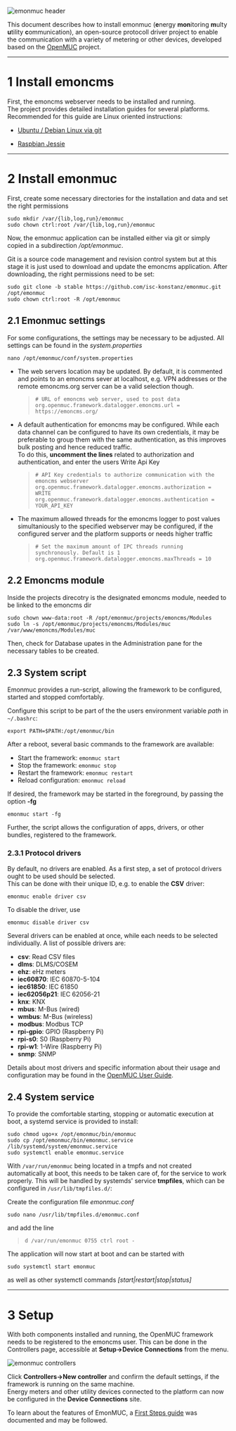 ![emonmuc header](https://github.com/isc-konstanz/emonmuc/blob/master/doc/img/emonmuc-logo.png)

This document describes how to install emonmuc (**e**nergy **mon**itoring **m**ulty **u**tility **c**ommunication), an open-source protocoll driver project to enable the communication with a variety of metering or other devices, developed based on the [OpenMUC](https://www.openmuc.org/) project.


---------------

# 1 Install emoncms

First, the emoncms webserver needs to be installed and running.  
The project provides detailed installation guides for several platforms. Recommended for this guide are Linux oriented instructions:

- [Ubuntu / Debian Linux via git](https://github.com/emoncms/emoncms/blob/master/docs/LinuxInstall.md)

- [Raspbian Jessie](https://github.com/emoncms/emoncms/blob/master/docs/RaspberryPi/readme.md)


---------------

# 2 Install emonmuc

First, create some necessary directories for the installation and data and set the right permissions
~~~
sudo mkdir /var/{lib,log,run}/emonmuc
sudo chown ctrl:root /var/{lib,log,run}/emonmuc
~~~

Now, the emonmuc application can be installed either via git or simply copied in a subdirection */opt/emonmuc*.

Git is a source code management and revision control system but at this stage it is just used to download and update the emoncms application. After downloading, the right permissions need to be set:
~~~
sudo git clone -b stable https://github.com/isc-konstanz/emonmuc.git /opt/emonmuc
sudo chown ctrl:root -R /opt/emonmuc
~~~


## 2.1 Emonmuc settings

For some configurations, the settings may be necessary to be adjusted. All settings can be found in the *system.properties*
~~~
nano /opt/emonmuc/conf/system.properties
~~~

- The web servers location may be updated. By default, it is commented and points to an emoncms sever at localhost, e.g. VPN addresses or the remote emoncms.org server can be a valid selection though.
   >     # URL of emoncms web server, used to post data
   >     org.openmuc.framework.datalogger.emoncms.url = https://emoncms.org/

- A default authentication for emoncms may be configured. While each data channel can be configured to have its own credentials, it may be preferable to group them with the same authentication, as this improves bulk posting and hence reduced traffic.  
To do this, **uncomment the lines** related to authorization and authentication, and enter the users Write Api Key  
   >     # API Key credentials to authorize communication with the emoncms webserver
   >     org.openmuc.framework.datalogger.emoncms.authorization = WRITE
   >     org.openmuc.framework.datalogger.emoncms.authentication = YOUR_API_KEY

- The maximum allowed threads for the emoncms logger to post values simultaniously to the specified webserver may be configured, if the configured server and the platform supports or needs higher traffic
   >     # Set the maximum amount of IPC threads running synchronously. Default is 1
   >     org.openmuc.framework.datalogger.emoncms.maxThreads = 10

## 2.2 Emoncms module

Inside the projects direcotry is the designated emoncms module, needed to be linked to the emoncms dir
~~~
sudo chown www-data:root -R /opt/emonmuc/projects/emoncms/Modules
sudo ln -s /opt/emonmuc/projects/emoncms/Modules/muc /var/www/emoncms/Modules/muc
~~~

Then, check for Database upates in the Administration pane for the necessary tables to be created.


## 2.3 System script

Emonmuc provides a run-script, allowing the framework to be configured, started and stopped comfortably.

Configure this script to be part of the the users environment variable *path* in `~/.bashrc`:
~~~
export PATH=$PATH:/opt/emonmuc/bin
~~~

After a reboot, several basic commands to the framework are available:

 - Start the framework: `emonmuc start`
 - Stop the framework: `emonmuc stop`
 - Restart the framework: `emonmuc restart`
 - Reload configuration: `emonmuc reload`

If desired, the framework may be started in the foreground, by passing the option **-fg**
~~~
emonmuc start -fg
~~~

Further, the script allows the configuration of apps, drivers, or other bundles, registered to the framework.


### 2.3.1 Protocol drivers

By default, no drivers are enabled. As a first step, a set of protocol drivers ought to be used should be selected.  
This can be done with their unique ID, e.g. to enable the **CSV** driver:
~~~
emonmuc enable driver csv
~~~

To disable the driver, use
~~~
emonmuc disable driver csv
~~~

Several drivers can be enabled at once, while each needs to be selected individually. A list of possible drivers are:

 - **csv**: Read CSV files
 - **dlms**: DLMS/COSEM
 - **ehz**: eHz meters
 - **iec60870**: IEC 60870-5-104
 - **iec61850**: IEC 61850
 - **iec62056p21**: IEC 62056-21
 - **knx**: KNX
 - **mbus**: M-Bus (wired)
 - **wmbus**: M-Bus (wireless)
 - **modbus**: Modbus TCP
 - **rpi-gpio**: GPIO (Raspberry Pi)
 - **rpi-s0**: S0 (Raspberry Pi)
 - **rpi-w1**: 1-Wire (Raspberry Pi)
 - **snmp**: SNMP
 
Details about most drivers and specific information about their usage and configuration may be found in the [OpenMUC User Guide](https://www.openmuc.org/openmuc/user-guide/).


## 2.4 System service

To provide the comfortable starting, stopping or automatic execution at boot, a systemd service is provided to install:
~~~
sudo chmod ugo+x /opt/emonmuc/bin/emonmuc
sudo cp /opt/emonmuc/bin/emonmuc.service /lib/systemd/system/emonmuc.service
sudo systemctl enable emonmuc.service
~~~

With `/var/run/emonmuc` being located in a tmpfs and not created automatically at boot, this needs to be taken care of, for the service to work properly.
This will be handled by systemds' service **tmpfiles**, which can be configured in `/usr/lib/tmpfiles.d/`:

Create the configuration file *emonmuc.conf*
~~~
sudo nano /usr/lib/tmpfiles.d/emonmuc.conf
~~~
and add the line
>     d /var/run/emonmuc 0755 ctrl root -

The application will now start at boot and can be started with
~~~
sudo systemctl start emonmuc
~~~
as well as other systemctl commands *[start|restart|stop|status]*


---------------

# 3 Setup

With both components installed and running, the OpenMUC framework needs to be registered to the emoncms user. This can be done in the Controllers page, accessible at **Setup->Device Connections** from the menu.

![emonmuc controllers](https://github.com/isc-konstanz/emonmuc/blob/master/doc/img/emonmuc-controllers.JPG)

Click **Controllers->New controller** and confirm the default settings, if the framework is running on the same machine.  
Energy meters and other utility devices connected to the platform can now be configured in the **Device Connections** site.

To learn about the features of EmonMUC, a [First Steps guide](https://github.com/isc-konstanz/emonmuc/blob/master/doc/FirstSteps.md) was documented and may be followed.
